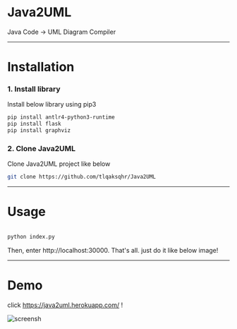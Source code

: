 # Java2UML

Java Code -> UML Diagram Compiler

------

# Installation

### 1. Install library

Install below library using pip3

```bash
pip install antlr4-python3-runtime
pip install flask
pip install graphviz
```


### 2. Clone Java2UML

Clone Java2UML project like below

```bash
git clone https://github.com/tlqaksqhr/Java2UML
```

------

# Usage

```bash

python index.py

```
Then, enter http://localhost:30000.
That's all. just do it like below image!

------

# Demo

click https://java2uml.herokuapp.com/ !

![screensh](./result.gif)
